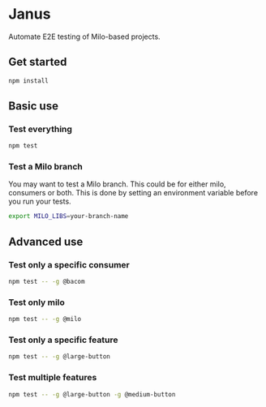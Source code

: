 # Janus

Automate E2E testing of Milo-based projects.

## Get started
```bash
npm install
```

## Basic use

### Test everything
```bash
npm test
```

### Test a Milo branch
You may want to test a Milo branch. This could be for either milo, consumers or both. This is done by setting an environment variable before you run your tests.

```bash
export MILO_LIBS=your-branch-name
```

## Advanced use
### Test only a specific consumer
```bash
npm test -- -g @bacom
```

### Test only milo
```bash
npm test -- -g @milo
```

### Test only a specific feature
```bash
npm test -- -g @large-button
```

### Test multiple features
```bash
npm test -- -g @large-button -g @medium-button
```
